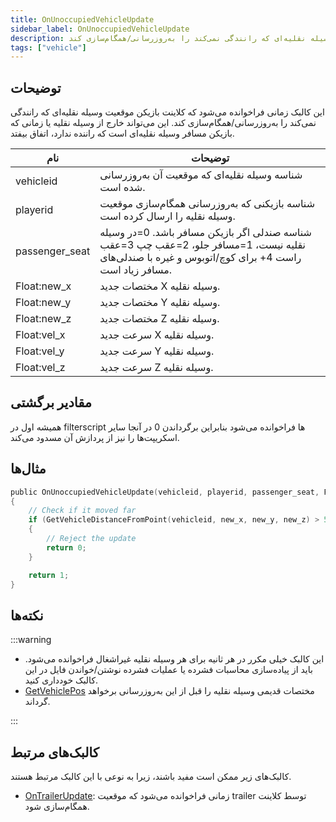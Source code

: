 ```yaml
---
title: OnUnoccupiedVehicleUpdate
sidebar_label: OnUnoccupiedVehicleUpdate
description: این کالبک زمانی فراخوانده می‌شود که کلاینت بازیکن موقعیت وسیله نقلیه‌ای که رانندگی نمی‌کند را به‌روزرسانی/همگام‌سازی کند.
tags: ["vehicle"]
---
```


## توضیحات

این کالبک زمانی فراخوانده می‌شود که کلاینت بازیکن موقعیت وسیله نقلیه‌ای که رانندگی نمی‌کند را به‌روزرسانی/همگام‌سازی کند. این می‌تواند خارج از وسیله نقلیه یا زمانی که بازیکن مسافر وسیله نقلیه‌ای است که راننده ندارد، اتفاق بیفتد.

| نام            | توضیحات                                                                                                                                                           |
| -------------- | ---------------------------------------------------------------------------------------------------------------------------------------------------------------- |
| vehicleid      | شناسه وسیله نقلیه‌ای که موقعیت آن به‌روزرسانی شده است.                                                                                                            |
| playerid       | شناسه بازیکنی که به‌روزرسانی همگام‌سازی موقعیت وسیله نقلیه را ارسال کرده است.                                                                                    |
| passenger_seat | شناسه صندلی اگر بازیکن مسافر باشد. 0=در وسیله نقلیه نیست، 1=مسافر جلو، 2=عقب چپ 3=عقب راست 4+ برای کوچ/اتوبوس و غیره با صندلی‌های مسافر زیاد است.         |
| Float:new_x    | مختصات جدید X وسیله نقلیه.                                                                                                                                        |
| Float:new_y    | مختصات جدید Y وسیله نقلیه.                                                                                                                                        |
| Float:new_z    | مختصات جدید Z وسیله نقلیه.                                                                                                                                        |
| Float:vel_x    | سرعت جدید X وسیله نقلیه.                                                                                                                                          |
| Float:vel_y    | سرعت جدید Y وسیله نقلیه.                                                                                                                                          |
| Float:vel_z    | سرعت جدید Z وسیله نقلیه.                                                                                                                                          |

## مقادیر برگشتی

همیشه اول در filterscript ها فراخوانده می‌شود بنابراین برگرداندن 0 در آنجا سایر اسکریپت‌ها را نیز از پردازش آن مسدود می‌کند.

## مثال‌ها

```c
public OnUnoccupiedVehicleUpdate(vehicleid, playerid, passenger_seat, Float:new_x, Float:new_y, Float:new_z, Float:vel_x, Float:vel_y, Float:vel_z)
{
    // Check if it moved far
    if (GetVehicleDistanceFromPoint(vehicleid, new_x, new_y, new_z) > 50.0)
    {
        // Reject the update
        return 0;
    }

    return 1;
}
```

## نکته‌ها

:::warning

- این کالبک خیلی مکرر در هر ثانیه برای هر وسیله نقلیه غیراشغال فراخوانده می‌شود. باید از پیاده‌سازی محاسبات فشرده یا عملیات فشرده نوشتن/خواندن فایل در این کالبک خودداری کنید.
- [GetVehiclePos](../functions/GetVehiclePos) مختصات قدیمی وسیله نقلیه را قبل از این به‌روزرسانی برخواهد گرداند.

:::

## کالبک‌های مرتبط

کالبک‌های زیر ممکن است مفید باشند، زیرا به نوعی با این کالبک مرتبط هستند.

- [OnTrailerUpdate](OnTrailerUpdate): زمانی فراخوانده می‌شود که موقعیت trailer توسط کلاینت همگام‌سازی شود.